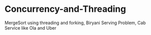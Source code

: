 # Concurrency-and-Threading
 MergeSort using threading and forking, Biryani Serving Problem, Cab Service like Ola and Uber
